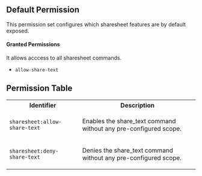 ## Default Permission

This permission set configures which
sharesheet features are by default exposed.

#### Granted Permissions

It allows acccess to all sharesheet commands.



- `allow-share-text`

## Permission Table 

<table>
<tr>
<th>Identifier</th>
<th>Description</th>
</tr>


<tr>
<td>

`sharesheet:allow-share-text`

</td>
<td>

Enables the share_text command without any pre-configured scope.

</td>
</tr>

<tr>
<td>

`sharesheet:deny-share-text`

</td>
<td>

Denies the share_text command without any pre-configured scope.

</td>
</tr>
</table>
